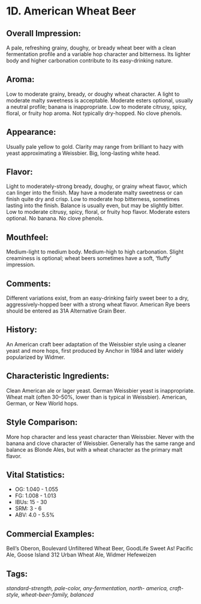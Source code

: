 # 1D. American Wheat Beer

## Overall Impression: 

A pale, refreshing grainy, doughy, or bready wheat beer with a clean fermentation profile and a variable hop character and bitterness. Its lighter body and higher carbonation contribute to its easy-drinking nature.

## Aroma: 

Low to moderate grainy, bready, or doughy wheat character. A light to moderate malty sweetness is acceptable. Moderate esters optional, usually a neutral profile; banana is inappropriate. Low to moderate citrusy, spicy, floral, or fruity hop aroma. Not typically dry-hopped. No clove phenols.

## Appearance: 

Usually pale yellow to gold. Clarity may range from brilliant to hazy with yeast approximating a Weissbier. Big, long-lasting white head.

## Flavor: 

Light to moderately-strong bready, doughy, or grainy wheat flavor, which can linger into the finish. May have a moderate malty sweetness or can finish quite dry and crisp. Low to moderate hop bitterness, sometimes lasting into the finish. Balance is usually even, but may be slightly bitter. Low to moderate citrusy, spicy, floral, or fruity hop flavor. Moderate esters optional. No banana. No clove phenols.

## Mouthfeel: 

Medium-light to medium body. Medium-high to high carbonation. Slight creaminess is optional; wheat beers sometimes have a soft, ‘fluffy’ impression.

## Comments: 

Different variations exist, from an easy-drinking fairly sweet beer to a dry, aggressively-hopped beer with a strong wheat flavor. American Rye beers should be entered as 31A Alternative Grain Beer.

## History: 

An American craft beer adaptation of the Weissbier style using a cleaner yeast and more hops, first produced by Anchor in 1984 and later widely popularized by Widmer.

## Characteristic Ingredients: 

Clean American ale or lager yeast. German Weissbier yeast is inappropriate. Wheat malt (often 30–50%, lower than is typical in Weissbier). American, German, or New World hops.

## Style Comparison: 

More hop character and less yeast character than Weissbier. Never with the banana and clove character of Weissbier. Generally has the same range and balance as Blonde Ales, but with a wheat character as the primary malt flavor.

## Vital Statistics:	

- OG:	1.040 - 1.055
- FG:	1.008 - 1.013
- IBUs:	15 - 30	
- SRM:	3 - 6	
- ABV:	4.0 - 5.5%

## Commercial Examples: 

Bell’s Oberon, Boulevard Unfiltered Wheat Beer, GoodLife Sweet As! Pacific Ale, Goose Island 312 Urban Wheat Ale, Widmer Hefeweizen

## Tags: 

_standard-strength, pale-color, any-fermentation, north- america, craft-style, wheat-beer-family, balanced_
